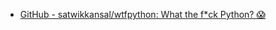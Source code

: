 - [GitHub - satwikkansal/wtfpython: What the f*ck Python? 😱](https://github.com/satwikkansal/wtfpython)
